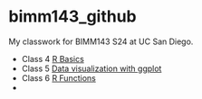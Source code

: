 # bimm143_github
My classwork for BIMM143 S24 at UC San Diego.

- Class 4 [R Basics](https://github.com/joeoe1114/bimm143_github/blob/main/class04/bimm-143-class-4.pdf)
- Class 5 [Data visualization with ggplot](http://www.bbc.co.uk)
- Class 6 [R Functions](https://github.com/joeoe1114/bimm143_github/blob/main/class06/class06.pdf)
- 
